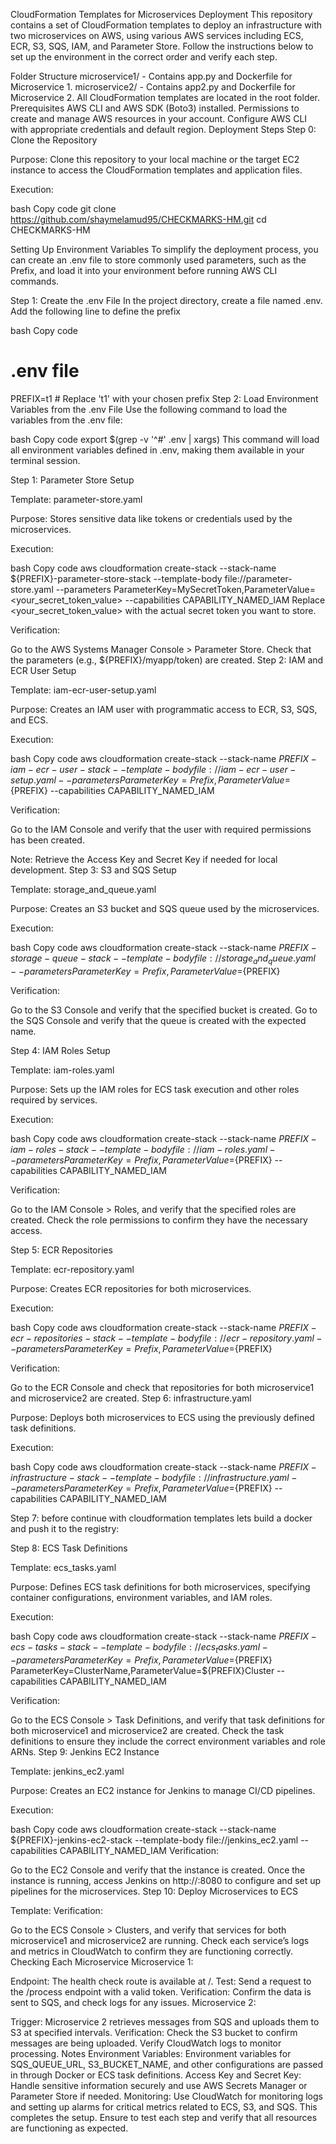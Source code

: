 CloudFormation Templates for Microservices Deployment
This repository contains a set of CloudFormation templates to deploy an infrastructure with two microservices on AWS, using various AWS services including ECS, ECR, S3, SQS, IAM, and Parameter Store. Follow the instructions below to set up the environment in the correct order and verify each step.

Folder Structure
microservice1/ - Contains app.py and Dockerfile for Microservice 1.
microservice2/ - Contains app2.py and Dockerfile for Microservice 2.
All CloudFormation templates are located in the root folder.
Prerequisites
AWS CLI and AWS SDK (Boto3) installed.
Permissions to create and manage AWS resources in your account.
Configure AWS CLI with appropriate credentials and default region.
Deployment Steps
Step 0: Clone the Repository

Purpose: Clone this repository to your local machine or the target EC2 instance to access the CloudFormation templates and application files.

Execution:

bash
Copy code
git clone https://github.com/shaymelamud95/CHECKMARKS-HM.git
cd CHECKMARKS-HM

Setting Up Environment Variables
To simplify the deployment process, you can create an .env file to store commonly used parameters, such as the Prefix, and load it into your environment before running AWS CLI commands.

Step 1: Create the .env File
In the project directory, create a file named .env.
Add the following line to define the prefix

bash
Copy code
# .env file
PREFIX=t1  # Replace 't1' with your chosen prefix
Step 2: Load Environment Variables from the .env File
Use the following command to load the variables from the .env file:

bash
Copy code
export $(grep -v '^#' .env | xargs)
This command will load all environment variables defined in .env, making them available in your terminal session.

Step 1: Parameter Store Setup

Template: parameter-store.yaml

Purpose: Stores sensitive data like tokens or credentials used by the microservices.

Execution:

bash
Copy code
aws cloudformation create-stack --stack-name ${PREFIX}-parameter-store-stack --template-body file://parameter-store.yaml --parameters ParameterKey=MySecretToken,ParameterValue=<your_secret_token_value> --capabilities CAPABILITY_NAMED_IAM
Replace <your_secret_token_value> with the actual secret token you want to store.

Verification:

Go to the AWS Systems Manager Console > Parameter Store.
Check that the parameters (e.g., ${PREFIX}/myapp/token) are created.
Step 2: IAM and ECR User Setup

Template: iam-ecr-user-setup.yaml

Purpose: Creates an IAM user with programmatic access to ECR, S3, SQS, and ECS.

Execution:

bash
Copy code
aws cloudformation create-stack --stack-name ${PREFIX}-iam-ecr-user-stack --template-body file://iam-ecr-user-setup.yaml --parameters ParameterKey=Prefix,ParameterValue=${PREFIX} --capabilities CAPABILITY_NAMED_IAM


Verification:

Go to the IAM Console and verify that the user with required permissions has been created.

Note: Retrieve the Access Key and Secret Key if needed for local development.
Step 3: S3 and SQS Setup

Template: storage_and_queue.yaml

Purpose: Creates an S3 bucket and SQS queue used by the microservices.

Execution:

bash
Copy code
aws cloudformation create-stack --stack-name ${PREFIX}-storage-queue-stack --template-body file://storage_and_queue.yaml --parameters ParameterKey=Prefix,ParameterValue=${PREFIX}

Verification:

Go to the S3 Console and verify that the specified bucket is created.
Go to the SQS Console and verify that the queue is created with the expected name.

Step 4: IAM Roles Setup

Template: iam-roles.yaml

Purpose: Sets up the IAM roles for ECS task execution and other roles required by services.

Execution:

bash
Copy code
aws cloudformation create-stack --stack-name ${PREFIX}-iam-roles-stack --template-body file://iam-roles.yaml --parameters ParameterKey=Prefix,ParameterValue=${PREFIX} --capabilities CAPABILITY_NAMED_IAM

Verification:

Go to the IAM Console > Roles, and verify that the specified roles are created.
Check the role permissions to confirm they have the necessary access.


Step 5: ECR Repositories

Template: ecr-repository.yaml

Purpose: Creates ECR repositories for both microservices.

Execution:

bash
Copy code
aws cloudformation create-stack --stack-name ${PREFIX}-ecr-repositories-stack --template-body file://ecr-repository.yaml --parameters ParameterKey=Prefix,ParameterValue=${PREFIX}

Verification:

Go to the ECR Console and check that repositories for both microservice1 and microservice2 are created.
Step 6:
infrastructure.yaml

Purpose: Deploys both microservices to ECS using the previously defined task definitions.

Execution:

bash
Copy code
aws cloudformation create-stack --stack-name ${PREFIX}-infrastructure-stack --template-body file://infrastructure.yaml --parameters ParameterKey=Prefix,ParameterValue=${PREFIX} --capabilities CAPABILITY_NAMED_IAM

Step 7:
before continue with cloudformation templates lets build a docker and push it to the registry:



Step 8: ECS Task Definitions

Template: ecs_tasks.yaml

Purpose: Defines ECS task definitions for both microservices, specifying container configurations, environment variables, and IAM roles.

Execution:

bash
Copy code
aws cloudformation create-stack --stack-name ${PREFIX}-ecs-tasks-stack --template-body file://ecs_tasks.yaml --parameters ParameterKey=Prefix,ParameterValue=${PREFIX} ParameterKey=ClusterName,ParameterValue=${PREFIX}Cluster --capabilities CAPABILITY_NAMED_IAM

Verification:

Go to the ECS Console > Task Definitions, and verify that task definitions for both microservice1 and microservice2 are created.
Check the task definitions to ensure they include the correct environment variables and role ARNs.
Step 9: Jenkins EC2 Instance

Template: jenkins_ec2.yaml

Purpose: Creates an EC2 instance for Jenkins to manage CI/CD pipelines.

Execution:

bash
Copy code
aws cloudformation create-stack --stack-name ${PREFIX}-jenkins-ec2-stack --template-body file://jenkins_ec2.yaml --capabilities CAPABILITY_NAMED_IAM
Verification:

Go to the EC2 Console and verify that the instance is created.
Once the instance is running, access Jenkins on http://<instance-ip>:8080 to configure and set up pipelines for the microservices.
Step 10: Deploy Microservices to ECS

Template: 
Verification:

Go to the ECS Console > Clusters, and verify that services for both microservice1 and microservice2 are running.
Check each service’s logs and metrics in CloudWatch to confirm they are functioning correctly.
Checking Each Microservice
Microservice 1:

Endpoint: The health check route is available at /.
Test: Send a request to the /process endpoint with a valid token.
Verification: Confirm the data is sent to SQS, and check logs for any issues.
Microservice 2:

Trigger: Microservice 2 retrieves messages from SQS and uploads them to S3 at specified intervals.
Verification: Check the S3 bucket to confirm messages are being uploaded. Verify CloudWatch logs to monitor processing.
Notes
Environment Variables: Environment variables for SQS_QUEUE_URL, S3_BUCKET_NAME, and other configurations are passed in through Docker or ECS task definitions.
Access Key and Secret Key: Handle sensitive information securely and use AWS Secrets Manager or Parameter Store if needed.
Monitoring: Use CloudWatch for monitoring logs and setting up alarms for critical metrics related to ECS, S3, and SQS.
This completes the setup. Ensure to test each step and verify that all resources are functioning as expected.

